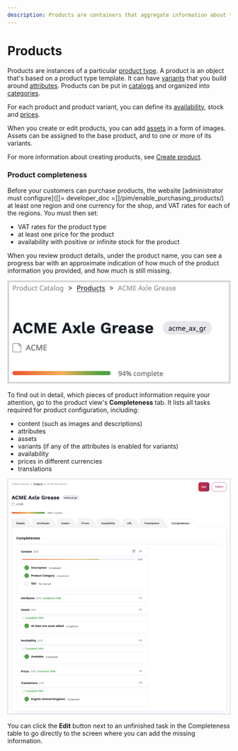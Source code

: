 ```yaml
---
description: Products are containers that aggregate information about the items you offer, their specs, variants, availability, etc.
---
```


# Products

Products are instances of a particular [product type](product_types.md).
A product is an object that's based on a product type template.
It can have [variants](work_with_product_variants.md) that you build around [attributes](work_with_product_attributes.md).
Products can be put in [catalogs](work_with_catalogs.md) and organized into [categories](work_with_product_categories.md).

For each product and product variant, you can define its [availability](manage_availability_and_stock.md), stock and [prices](manage_prices.md).

When you create or edit products, you can add [assets](work_with_product_assets.md) in a form of images.
Assets can be assigned to the base product, and to one or more of its variants.

For more information about creating products, see [Create product](create_edit_product.md#create-and-edit-products).

### Product completeness

Before your customers can purchase products, the website [administrator must configure]([[= developer_doc =]]/pim/enable_purchasing_products/) at least one region and one currency for the shop, and VAT rates for each of the regions.
You must then set:

- VAT rates for the product type
- at least one price for the product
- availability with positive or infinite stock for the product

When you review product details, under the product name, you can see a progress bar with an approximate indication
of how much of the product information you provided, and how much is still missing.

![Quick view of product completeness](img/product_completeness_bar.png "Quick view of product completeness")

To find out in detail, which pieces of product information require your attention, go to the product view's **Completeness** tab.
It lists all tasks required for product configuration, including:

- content (such as images and descriptions)
- attributes
- assets
- variants (if any of the attributes is enabled for variants)
- availability
- prices in different currencies
- translations

![Product completeness screen](img/product_completeness.png "Product completeness screen")

You can click the **Edit** button next to an unfinished task in the Completeness table
to go directly to the screen where you can add the missing information.

